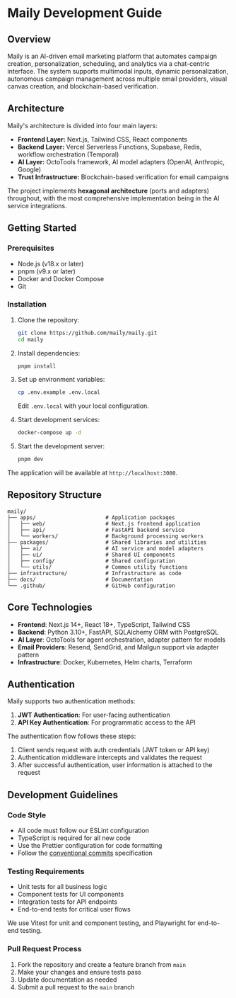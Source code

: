 # Maily Development Guide

## Overview

Maily is an AI-driven email marketing platform that automates campaign creation, personalization, scheduling, and analytics via a chat-centric interface. The system supports multimodal inputs, dynamic personalization, autonomous campaign management across multiple email providers, visual canvas creation, and blockchain-based verification.

## Architecture

Maily's architecture is divided into four main layers:

- **Frontend Layer:** Next.js, Tailwind CSS, React components
- **Backend Layer:** Vercel Serverless Functions, Supabase, Redis, workflow orchestration (Temporal)
- **AI Layer:** OctoTools framework, AI model adapters (OpenAI, Anthropic, Google)
- **Trust Infrastructure:** Blockchain-based verification for email campaigns

The project implements **hexagonal architecture** (ports and adapters) throughout, with the most comprehensive implementation being in the AI service integrations.

## Getting Started

### Prerequisites

- Node.js (v18.x or later)
- pnpm (v9.x or later)
- Docker and Docker Compose
- Git

### Installation

1. Clone the repository:
   ```bash
   git clone https://github.com/maily/maily.git
   cd maily
   ```

2. Install dependencies:
   ```bash
   pnpm install
   ```

3. Set up environment variables:
   ```bash
   cp .env.example .env.local
   ```
   Edit `.env.local` with your local configuration.

4. Start development services:
   ```bash
   docker-compose up -d
   ```

5. Start the development server:
   ```bash
   pnpm dev
   ```

The application will be available at `http://localhost:3000`.

## Repository Structure

```
maily/
├── apps/                      # Application packages
│   ├── web/                   # Next.js frontend application
│   ├── api/                   # FastAPI backend service
│   └── workers/               # Background processing workers
├── packages/                  # Shared libraries and utilities
│   ├── ai/                    # AI service and model adapters
│   ├── ui/                    # Shared UI components
│   ├── config/                # Shared configuration
│   └── utils/                 # Common utility functions
├── infrastructure/            # Infrastructure as code
├── docs/                      # Documentation
└── .github/                   # GitHub configuration
```

## Core Technologies

- **Frontend**: Next.js 14+, React 18+, TypeScript, Tailwind CSS
- **Backend**: Python 3.10+, FastAPI, SQLAlchemy ORM with PostgreSQL
- **AI Layer**: OctoTools for agent orchestration, adapter pattern for models
- **Email Providers**: Resend, SendGrid, and Mailgun support via adapter pattern
- **Infrastructure**: Docker, Kubernetes, Helm charts, Terraform

## Authentication

Maily supports two authentication methods:

1. **JWT Authentication**: For user-facing authentication
2. **API Key Authentication**: For programmatic access to the API

The authentication flow follows these steps:
1. Client sends request with auth credentials (JWT token or API key)
2. Authentication middleware intercepts and validates the request
3. After successful authentication, user information is attached to the request

## Development Guidelines

### Code Style

- All code must follow our ESLint configuration
- TypeScript is required for all new code
- Use the Prettier configuration for code formatting
- Follow the [conventional commits](https://www.conventionalcommits.org/) specification

### Testing Requirements

- Unit tests for all business logic
- Component tests for UI components
- Integration tests for API endpoints
- End-to-end tests for critical user flows

We use Vitest for unit and component testing, and Playwright for end-to-end testing.

### Pull Request Process

1. Fork the repository and create a feature branch from `main`
2. Make your changes and ensure tests pass
3. Update documentation as needed
4. Submit a pull request to the `main` branch

